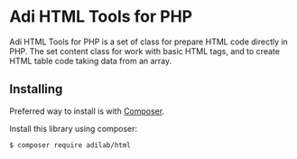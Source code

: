 Adi HTML Tools for PHP
========================

Adi HTML Tools for PHP is a set of class for prepare HTML code directly in PHP. The set content class for work with basic HTML tags, and to create HTML table code taking data from an array.

Installing
----------

Preferred way to install is with [Composer](https://getcomposer.org/).

Install this library using composer:

```console
$ composer require adilab/html
```
